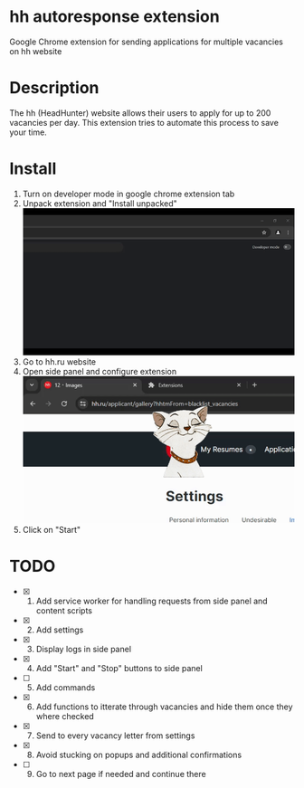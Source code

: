 # hh autoresponse extension
Google Chrome extension for sending applications for multiple vacancies on hh website

# Description
The hh (HeadHunter) website allows their users to apply for up to 200 vacancies per day. This extension tries to automate this process to save your time.

# Install
1. Turn on developer mode in google chrome extension tab
2. Unpack extension and "Install unpacked"
![Installation instructions](https://github.com/AppleJack-coder/hh-autoresponse-extension/blob/main/instructions/install.gif)
3. Go to hh.ru website
4. Open side panel and configure extension
![Configuration instructions](https://github.com/AppleJack-coder/hh-autoresponse-extension/blob/main/instructions/configure.gif)
5. Click on "Start"

# TODO
- [x] 1. Add service worker for handling requests from side panel and content scripts
- [x] 2. Add settings
- [x] 3. Display logs in side panel
- [x] 4. Add "Start" and "Stop" buttons to side panel
- [ ] 5. Add commands
- [x] 6. Add functions to itterate through vacancies and hide them once they where checked
- [x] 7. Send to every vacancy letter from settings
- [x] 8. Avoid stucking on popups and additional confirmations
- [ ] 9. Go to next page if needed and continue there
